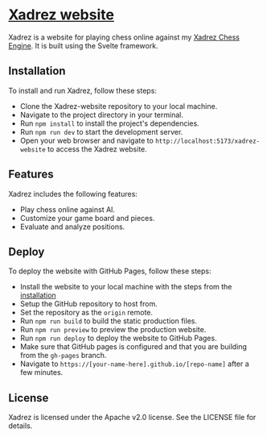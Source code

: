 # [Xadrez website](https://jovialen.github.io/xadrez-website)

Xadrez is a website for playing chess online against my
[Xadrez Chess Engine](https://github.com/jovialen/xadrez).
It is built using the Svelte framework.

## Installation

To install and run Xadrez, follow these steps:

- Clone the Xadrez-website repository to your local machine.
- Navigate to the project directory in your terminal.
- Run `npm install` to install the project's dependencies.
- Run `npm run dev` to start the development server.
- Open your web browser and navigate to `http://localhost:5173/xadrez-website` to access the Xadrez website.

## Features

Xadrez includes the following features:

- Play chess online against AI.
- Customize your game board and pieces.
- Evaluate and analyze positions.

## Deploy

To deploy the website with GitHub Pages, follow these steps:

- Install the website to your local machine with the steps from the [installation](#installation)
- Setup the GitHub repository to host from.
- Set the repository as the `origin` remote.
- Run `npm run build` to build the static production files.
- Run `npm run preview` to preview the production website.
- Run `npm run deploy` to deploy the website to GitHub Pages.
- Make sure that GitHub pages is configured and that you are building from the `gh-pages` branch.
- Navigate to `https://[your-name-here].github.io/[repo-name]` after a few minutes.

## License

Xadrez is licensed under the Apache v2.0 license. See the LICENSE file for details.
